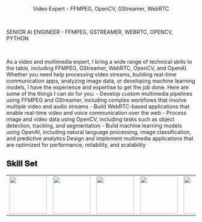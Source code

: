 <p align="center">
Video Expert - FFMPEG, OpenCV, GStreamer, WebRTC
</p>

<br />

<p>SENIOR AI ENGINEER - FFMPEG, GSTREAMER, WEBRTC, OPENCV, PYTHON</p>
<br>
<p>
As a video and multimedia expert, I bring a wide range of technical skills to the table, including FFMPEG, GStreamer, WebRTC, OpenCV, and OpenAI. 
Whether you need help processing video streams, building real-time communication apps, analyzing image data, or developing machine learning models, I have the experience and expertise to get the job done.
Here are some of the things I can do for you:
- Develop custom multimedia pipelines using FFMPEG and GStreamer, including complex workflows that involve multiple video and audio streams
- Build WebRTC-based applications that enable real-time video and voice communication over the web
- Process image and video data using OpenCV, including tasks such as object detection, tracking, and segmentation
- Build machine learning models using OpenAI, including natural language processing, image classification, and predictive analytics
Design and implement multimedia applications that are optimized for performance, reliability, and scalability
</p>
<h2 font-weight="bold">𝐒𝐤𝐢𝐥𝐥 𝐒𝐞𝐭</h2>
<table>
  <tr>
    <td>
      <img src="https://cdn.jsdelivr.net/gh/devicons/devicon/icons/opencv/opencv-original.svg" width="100"/>
    </td>
    <td>
       <img src="https://cdn.jsdelivr.net/gh/devicons/devicon/icons/python/python-original.svg" width="100"/>
    </td>
    <td>
      <img src="https://cdn.jsdelivr.net/gh/devicons/devicon/icons/tensorflow/tensorflow-original.svg" width="100"/>
    </td>
    <td>
      <img src="https://cdn.jsdelivr.net/gh/devicons/devicon/icons/nodejs/nodejs-original.svg" width="100"/>
    </td>
    <td>
        <img src="https://cdn.jsdelivr.net/gh/devicons/devicon/icons/react/react-original.svg" width="100" />
    </td>
    <td>
      <img src="https://cdn.jsdelivr.net/gh/devicons/devicon/icons/html5/html5-original.svg" width="100" />
    </td>
    <td>
      <img src="https://cdn.jsdelivr.net/gh/devicons/devicon/icons/css3/css3-original.svg" width="100" />
    </td>
    <td>
      <img src="https://cdn.jsdelivr.net/gh/devicons/devicon/icons/javascript/javascript-original.svg" width="100"/>
    </td>
    <td>
        <img src="https://cdn.jsdelivr.net/gh/devicons/devicon/icons/docker/docker-original.svg" width="100"/>
    </td>
    <td>
        <img src="https://cdn.jsdelivr.net/gh/devicons/devicon/icons/github/github-original.svg"  width="100"/>
    </td>
    <td>
      <img src="https://cdn.jsdelivr.net/gh/devicons/devicon/icons/bitbucket/bitbucket-original.svg" width="100"/>
    </td>
  </tr>
  
</table>
<br/>
